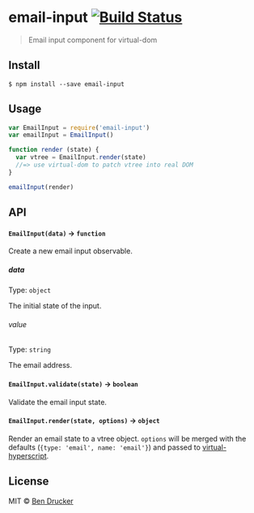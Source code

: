 # email-input [![Build Status](https://travis-ci.org/bendrucker/email-input.svg?branch=master)](https://travis-ci.org/bendrucker/email-input)

> Email input component for virtual-dom


## Install

```
$ npm install --save email-input
```


## Usage

```js
var EmailInput = require('email-input')
var emailInput = EmailInput()

function render (state) {
  var vtree = EmailInput.render(state)
  //=> use virtual-dom to patch vtree into real DOM
}

emailInput(render)
```

## API

#### `EmailInput(data)` -> `function`

Create a new email input observable.

##### data

Type: `object`

The initial state of the input.

###### value

Type: `string`

The email address.

#### `EmailInput.validate(state)` -> `boolean`

Validate the email input state.

#### `EmailInput.render(state, options)` -> `object`

Render an email state to a vtree object. `options` will be merged with the defaults (`{type: 'email', name: 'email'}`) and passed to [virtual-hyperscript](https://github.com/Matt-Esch/virtual-dom/tree/master/virtual-hyperscript).

## License

MIT © [Ben Drucker](http://bendrucker.me)

